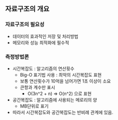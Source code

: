 ## 자료구조의 개요 
### 자료구조의 필요성
* 데이터의 효과적인 저장 및 처리방법
* 메모리와 성능 최적화에 필수적
### 측정방법론
* 시간복잡도 : 알고리즘의 연산횟수
  + Big-O 표기법 사용 : 최악의 시간복잡도 표현 
  + 보통 연산횟수가 10억을 넘어가면 1초 이상이 소요
  + 큰항과 계수만 표시 
    - O(3n^2 + n) => O(n^2) 으로 표현
* 공간복잡도 : 알고리즘에 사용되는 메로리의 양 
  + MB단위로 표기 
* 따라서 시간복잡도와 공간복잡도는 반비례 관계에 있음.
